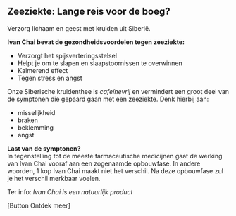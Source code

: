 ## Zeeziekte: Lange reis voor de boeg?
Verzorg lichaam en geest met kruiden uit Siberië. 

**Ivan Chai bevat de gezondheidsvoordelen tegen zeeziekte:**
* Verzorgt het spijsverteringsstelsel
* Helpt je om te slapen en slaapstoornissen te overwinnen
* Kalmerend effect
* Tegen stress en angst

Onze Siberische kruidenthee is _cafeïnevrij_ en vermindert een groot deel van de symptonen die gepaard gaan met een zeeziekte.
Denk hierbij aan:
* misselijkheid
* braken
* beklemming
* angst

**Last van de symptonen?** <br>
In tegenstelling tot de meeste farmaceutische medicijnen gaat de werking van Ivan Chai vooraf aan een zogenaamde opbouwfase. In andere woorden, 1 kop Ivan Chai maakt niet het verschil. Na deze opbouwfase zul je het verschil merkbaar voelen. 

Ter info: _Ivan Chai is een natuurlijk product_

[Button Ontdek meer]
